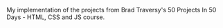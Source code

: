 My implementation of the projects from Brad Traversy's 50 Projects In 50 Days - HTML, CSS and JS course.
